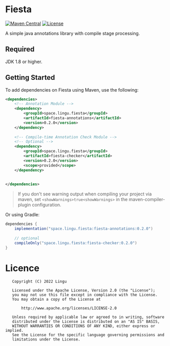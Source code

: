 # Fiesta
[![Maven Central][mcBadge]][mcLink] [![License][liBadge]][liLink]

A simple java annotations library with compile stage processing.
## Required

JDK 1.8 or higher.

## Getting Started
To add dependencies on Fiesta using Maven, use the following:

```xml
<dependencies>
    <!-- Annotation Module -->
    <dependency>
        <groupId>space.lingu.fiesta</groupId>
        <artifactId>fiesta-annotations</artifactId>
        <version>0.2.0</version>
    </dependency>
    
    <!-- Compile-time Annotation Check Module -->
    <!-- Optional -->
    <dependency>
        <groupId>space.lingu.fiesta</groupId>
        <artifactId>fiesta-checker</artifactId>
        <version>0.2.0</version>
        <scope>provided</scope>
    </dependency>
    
    
</dependencies>
```
> If you don't see warning output when compiling your project via maven,
set `<showWarnings>true<showWarnings>` in the maven-compiler-plugin configuration.

Or using Gradle:

```gradle
dependencies {
    implementation("space.lingu.fiesta:fiesta-annotations:0.2.0")
    
    // optional
    compileOnly("space.lingu.fiesta:fiesta-checker:0.2.0")
}
```


# Licence

```text
   Copyright (C) 2022 Lingu

   Licensed under the Apache License, Version 2.0 (the "License");
   you may not use this file except in compliance with the License.
   You may obtain a copy of the License at

       http://www.apache.org/licenses/LICENSE-2.0

   Unless required by applicable law or agreed to in writing, software
   distributed under the License is distributed on an "AS IS" BASIS,
   WITHOUT WARRANTIES OR CONDITIONS OF ANY KIND, either express or implied.
   See the License for the specific language governing permissions and
   limitations under the License.
```

[liBadge]: https://img.shields.io/github/license/Roll-W/fiesta?color=569cd6&style=flat-square
[liLink]: https://github.com/Roll-W/fiesta/blob/master/LICENSE
[mcBadge]: https://img.shields.io/maven-central/v/space.lingu.fiesta/fiesta-parent?style=flat-square
[mcLink]: https://search.maven.org/search?q=g:space.lingu.fiesta
